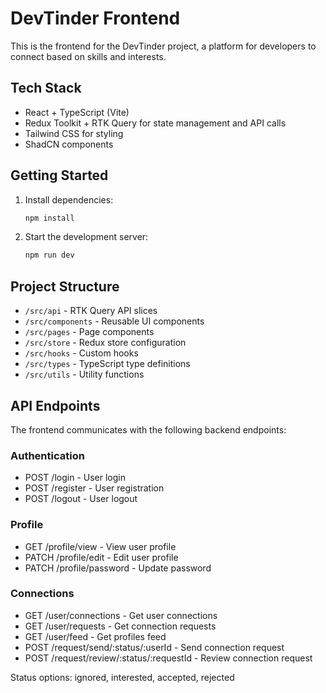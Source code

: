 # DevTinder Frontend

This is the frontend for the DevTinder project, a platform for developers to connect based on skills and interests.

## Tech Stack

- React + TypeScript (Vite)
- Redux Toolkit + RTK Query for state management and API calls
- Tailwind CSS for styling
- ShadCN components

## Getting Started

1. Install dependencies:

   ```bash
   npm install
   ```

2. Start the development server:
   ```bash
   npm run dev
   ```

## Project Structure

- `/src/api` - RTK Query API slices
- `/src/components` - Reusable UI components
- `/src/pages` - Page components
- `/src/store` - Redux store configuration
- `/src/hooks` - Custom hooks
- `/src/types` - TypeScript type definitions
- `/src/utils` - Utility functions

## API Endpoints

The frontend communicates with the following backend endpoints:

### Authentication

- POST /login - User login
- POST /register - User registration
- POST /logout - User logout

### Profile

- GET /profile/view - View user profile
- PATCH /profile/edit - Edit user profile
- PATCH /profile/password - Update password

### Connections

- GET /user/connections - Get user connections
- GET /user/requests - Get connection requests
- GET /user/feed - Get profiles feed
- POST /request/send/:status/:userId - Send connection request
- POST /request/review/:status/:requestId - Review connection request

Status options: ignored, interested, accepted, rejected
